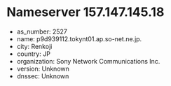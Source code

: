 # Nameserver 157.147.145.18

* as_number: 2527
* name: p9d939112.tokynt01.ap.so-net.ne.jp.
* city: Renkoji
* country: JP
* organization: Sony Network Communications Inc.
* version: Unknown
* dnssec: Unknown
